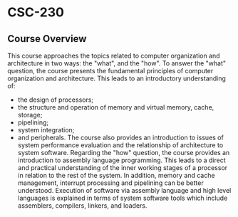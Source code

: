 # CSC-230
## Course Overview
This course approaches the topics related to computer organization and architecture in two ways: the "what", and the "how".
To answer the "what" question, the course presents the fundamental principles of computer organization and architecture. This leads to an introductory understanding of:
* the design of processors;
* the structure and operation of memory and virtual memory, cache, storage;
* pipelining;
* system integration;
* and peripherals.
The course also provides an introduction to issues of system performance evaluation and the relationship of architecture to system software.
Regarding the "how" question, the course provides an introduction to assembly language programming.
This leads to a direct and practical understanding of the inner working stages of a processor in relation to the rest of the system.
In addition, memory and cache management, interrupt processing and pipelining can be better understood.
Execution of software via assembly language and high level languages is explained in terms of system software tools which include assemblers, compilers, linkers, and loaders.
